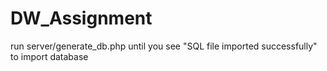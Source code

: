 # DW_Assignment
run server/generate_db.php until you see "SQL file imported successfully" to import database
